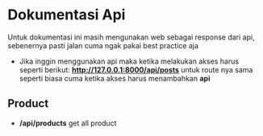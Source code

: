 # Dokumentasi Api
Untuk dokumentasi ini masih mengunakan web sebagai response dari api, sebenernya pasti jalan cuma ngak pakai best practice aja

- Jika inggin menggunakan api maka ketika melakukan akses harus seperti berikut:
  __http://127.0.0.1:8000/api/posts__ untuk route nya sama seperti biasa cuma ketika akses harus menambahkan __api__




## Product
- **/api/products** get all product
    

